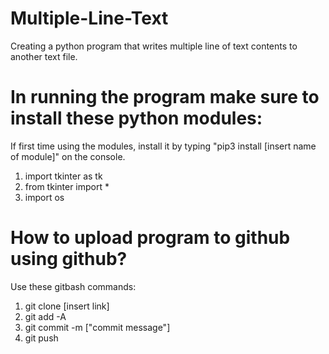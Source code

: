 # Multiple-Line-Text
Creating a python program that writes multiple line of text contents to another text file.

# In running the program make sure to install these python modules:
If first time using the modules, install it by typing "pip3 install [insert name of module]" on the console.

1. import tkinter as tk
2. from tkinter import *
3. import os

# How to upload program to github using github?
Use these gitbash commands:

1. git clone [insert link]
2. git add -A 
3. git commit -m ["commit message"] 
4. git push